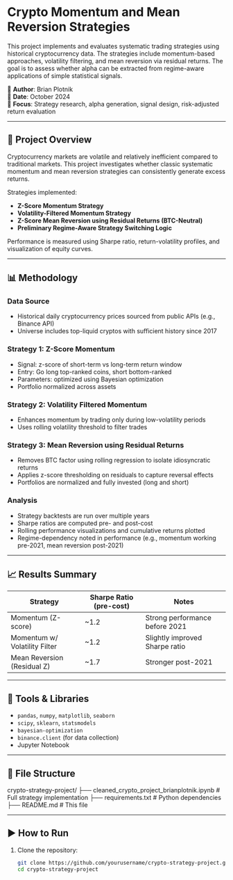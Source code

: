 # Crypto Momentum and Mean Reversion Strategies

This project implements and evaluates systematic trading strategies using historical cryptocurrency data. The strategies include momentum-based approaches, volatility filtering, and mean reversion via residual returns. The goal is to assess whether alpha can be extracted from regime-aware applications of simple statistical signals.

📅 **Author**: Brian Plotnik  
📘 **Date**: October 2024  
🧠 **Focus**: Strategy research, alpha generation, signal design, risk-adjusted return evaluation

---

## 🧠 Project Overview

Cryptocurrency markets are volatile and relatively inefficient compared to traditional markets. This project investigates whether classic systematic momentum and mean reversion strategies can consistently generate excess returns.

Strategies implemented:
- **Z-Score Momentum Strategy**
- **Volatility-Filtered Momentum Strategy**
- **Z-Score Mean Reversion using Residual Returns (BTC-Neutral)**
- **Preliminary Regime-Aware Strategy Switching Logic**

Performance is measured using Sharpe ratio, return-volatility profiles, and visualization of equity curves.

---

## 📊 Methodology

### Data Source
- Historical daily cryptocurrency prices sourced from public APIs (e.g., Binance API)
- Universe includes top-liquid cryptos with sufficient history since 2017

### Strategy 1: Z-Score Momentum
- Signal: z-score of short-term vs long-term return window
- Entry: Go long top-ranked coins, short bottom-ranked
- Parameters: optimized using Bayesian optimization
- Portfolio normalized across assets

### Strategy 2: Volatility Filtered Momentum
- Enhances momentum by trading only during low-volatility periods
- Uses rolling volatility threshold to filter trades

### Strategy 3: Mean Reversion using Residual Returns
- Removes BTC factor using rolling regression to isolate idiosyncratic returns
- Applies z-score thresholding on residuals to capture reversal effects
- Portfolios are normalized and fully invested (long and short)

### Analysis
- Strategy backtests are run over multiple years
- Sharpe ratios are computed pre- and post-cost
- Rolling performance visualizations and cumulative returns plotted
- Regime-dependency noted in performance (e.g., momentum working pre-2021, mean reversion post-2021)

---

## 📈 Results Summary

| Strategy                          | Sharpe Ratio (pre-cost) | Notes                                |
|----------------------------------|--------------------------|--------------------------------------|
| Momentum (Z-score)               | ~1.2                     | Strong performance before 2021       |
| Momentum w/ Volatility Filter    | ~1.2                     | Slightly improved Sharpe ratio       |
| Mean Reversion (Residual Z)      | ~1.7                     | Stronger post-2021                   |

---

## 🧪 Tools & Libraries

- `pandas`, `numpy`, `matplotlib`, `seaborn`
- `scipy`, `sklearn`, `statsmodels`
- `bayesian-optimization`
- `binance.client` (for data collection)
- Jupyter Notebook

---

## 📁 File Structure
crypto-strategy-project/
├── cleaned_crypto_project_brianplotnik.ipynb # Full strategy implementation
├── requirements.txt # Python dependencies
├── README.md # This file


---

## ▶️ How to Run

1. Clone the repository:
   ```bash
   git clone https://github.com/yourusername/crypto-strategy-project.git
   cd crypto-strategy-project


